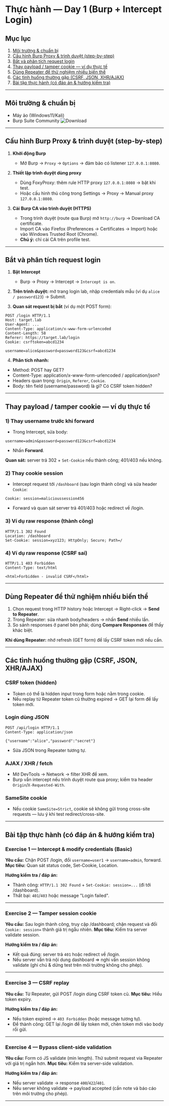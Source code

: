 # Thực hành — Day 1 (Burp + Intercept Login)

## Mục lục
1. [Môi trường & chuẩn bị](#môi-trường--chuẩn-bị)
2. [Cấu hình Burp Proxy & trình duyệt (step-by-step)](#cấu-hình-burp-proxy--trình-duyệt-step-by-step)
3. [Bắt và phân tích request login](#bắt-và-phân-tích-request-login)
4. [Thay payload / tamper cookie — ví dụ thực tế](#thay-payload--tamper-cookie--ví-dụ-thực-tế)
5. [Dùng Repeater để thử nghiệm nhiều biến thể](#dùng-repeater-để-thử-nghiệm-nhiều-biến-thể)
6. [Các tình huống thường gặp (CSRF, JSON, XHR/AJAX)](#các-tình-huống-thường-gặp-csrf-json-xhrajax)
7. [Bài tập thực hành (có đáp án & hướng kiểm tra)](#bài-tập-thực-hành-có-đáp-án--hướng-kiểm-tra)

---

## Môi trường & chuẩn bị
- Máy ảo (Windows11/Kali) 
- Burp Suite Community ![Download](https://portswigger.net/burp/communitydownload)

---

## Cấu hình Burp Proxy & trình duyệt (step-by-step)

1. **Khởi động Burp**
   - Mở Burp → `Proxy` → `Options` → đảm bảo có listener `127.0.0.1:8080`.

2. **Thiết lập trình duyệt dùng proxy**
   - Dùng FoxyProxy: thêm rule HTTP proxy `127.0.0.1:8080` → bật khi test.
   - Hoặc cấu hình thủ công trong Settings → Proxy → Manual proxy `127.0.0.1:8080`.

3. **Cài Burp CA vào trình duyệt (HTTPS)**
   - Trong trình duyệt (route qua Burp) mở `http://burp` → Download CA certificate.
   - Import CA vào Firefox (Preferences → Certificates → Import) hoặc vào Windows Trusted Root (Chrome).
   - **Chú ý:** chỉ cài CA trên profile test.

---

## Bắt và phân tích request login

1. **Bật Intercept**
   - Burp → Proxy → Intercept → `Intercept is on`.

2. **Trên trình duyệt:** mở trang login lab, nhập credentials mẫu (ví dụ `alice / password123`) → Submit.

3. **Quan sát request bị bắt** (ví dụ một POST form):
```http
POST /login HTTP/1.1
Host: target.lab
User-Agent: ...
Content-Type: application/x-www-form-urlencoded
Content-Length: 58
Referer: https://target.lab/login
Cookie: csrftoken=abcd1234

username=alice&password=password123&csrf=abcd1234
```

4. **Phân tích nhanh:**
- Method: POST hay GET?  
- Content-Type: application/x-www-form-urlencoded / application/json?  
- Headers quan trọng: `Origin`, `Referer`, `Cookie`.  
- Body: tên field (username/password) là gì? Có CSRF token hidden?

---

## Thay payload / tamper cookie — ví dụ thực tế

### 1) Thay username trước khi forward
- Trong Intercept, sửa body:
```
username=admin&password=password123&csrf=abcd1234
```
- Nhấn **Forward**.

**Quan sát:** server trả 302 + `Set-Cookie` nếu thành công; 401/403 nếu không.

### 2) Thay cookie session
- Intercept request tới `/dashboard` (sau login thành công) và sửa header `Cookie`:
```
Cookie: session=malicioussession456
```
- Forward và quan sát server trả 401/403 hoặc redirect về /login.

### 3) Ví dụ raw response (thành công)
```http
HTTP/1.1 302 Found
Location: /dashboard
Set-Cookie: session=xyz123; HttpOnly; Secure; Path=/
```

### 4) Ví dụ raw response (CSRF sai)
```http
HTTP/1.1 403 Forbidden
Content-Type: text/html

<html>Forbidden - invalid CSRF</html>
```

---

## Dùng Repeater để thử nghiệm nhiều biến thể

1. Chọn request trong HTTP history hoặc Intercept → Right-click → **Send to Repeater**.
2. Trong Repeater: sửa nhanh body/headers → nhấn **Send** nhiều lần.
3. So sánh responses ở panel bên phải; dùng **Compare Responses** để thấy khác biệt.

**Khi dùng Repeater:** nhớ refresh (GET form) để lấy CSRF token mới nếu cần.

---

## Các tình huống thường gặp (CSRF, JSON, XHR/AJAX)

### CSRF token (hidden)
- Token có thể là hidden input trong form hoặc nằm trong cookie.
- Nếu replay từ Repeater token cũ thường expired → GET lại form để lấy token mới.

### Login dùng JSON
```http
POST /api/login HTTP/1.1
Content-Type: application/json

{"username":"alice","password":"secret"}
```
- Sửa JSON trong Repeater tương tự.

### AJAX / XHR / fetch
- Mở DevTools → Network → filter XHR để xem.
- Burp vẫn intercept nếu trình duyệt route qua proxy; kiểm tra header `Origin`/`X-Requested-With`.

### SameSite cookie
- Nếu cookie `SameSite=Strict`, cookie sẽ không gửi trong cross-site requests — lưu ý khi test redirect/cross-site.

---

## Bài tập thực hành (có đáp án & hướng kiểm tra)

### Exercise 1 — Intercept & modify credentials (Basic)
**Yêu cầu:** Chặn POST /login, đổi `username=user1` → `username=admin`, forward.
**Mục tiêu:** Quan sát status code, Set-Cookie, Location.

**Hướng kiểm tra / đáp án:**
- Thành công: `HTTP/1.1 302 Found` + `Set-Cookie: session=...` (đi tới /dashboard).
- Thất bại: `401`/`403` hoặc message "Login failed".

---

### Exercise 2 — Tamper session cookie
**Yêu cầu:** Sau login thành công, truy cập /dashboard; chặn request và đổi `Cookie: session=` thành giá trị ngẫu nhiên.
**Mục tiêu:** Kiểm tra server validate session.

**Hướng kiểm tra / đáp án:**
- Kết quả đúng: server trả `401` hoặc redirect về /login.
- Nếu server vẫn trả nội dung dashboard => nghi vấn session không validate (ghi chú & dừng test trên môi trường không cho phép).

---

### Exercise 3 — CSRF replay
**Yêu cầu:** Từ Repeater, gửi POST /login dùng CSRF token cũ.
**Mục tiêu:** Hiểu token expiry.

**Hướng kiểm tra / đáp án:**
- Nếu token expired → `403 Forbidden` (hoặc message tương tự).
- Để thành công: GET lại /login để lấy token mới, chèn token mới vào body rồi gửi.

---

### Exercise 4 — Bypass client-side validation
**Yêu cầu:** Form có JS validate (min length). Thử submit request via Repeater với giá trị ngắn hơn.
**Mục tiêu:** Kiểm tra server-side validation.

**Hướng kiểm tra / đáp án:**
- Nếu server validate → response `400`/`422`/`401`.
- Nếu server không validate → payload accepted (cần note và báo cáo trên môi trường cho phép).

---


